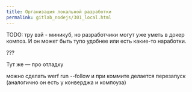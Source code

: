 ```yaml
---
title: Организация локальной разработки
permalink: gitlab_nodejs/301_local.html
---
```


TODO: тру вэй - миникуб, но разработчики могут уже уметь в докер композ. И он может быть тупо удобнее или есть какие-то наработки.

???

Тут же — про отладку



можно сделать werf run --follow и при коммите делается перезапуск (аналогично он есть у конверджа и компоуза)

